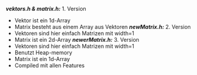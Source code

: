 ***vektors.h & matrix.h:*** 1. Version
- Vektor ist ein 1d-Array 
- Matrix besteht aus einem Array aus Vektoren
***newMatrix.h:*** 2. Version 
- Vektoren sind hier einfach Matrizen mit width=1
- Matrix ist ein 2d-Array
***newerMatrix.h:*** 3. Version 
- Vektoren sind hier einfach Matrizen mit width=1
- Benutzt Heap-memory
- Matrix ist ein 1d-Array
- Compiled mit allen Features